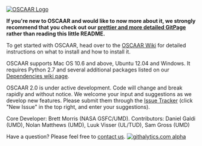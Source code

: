[![OSCAAR Logo](http://www.astro.umd.edu/~bmorris3/oscaar/READMEheader.png)](http://oscaar.github.io)

**If you're new to OSCAAR and would like to now more about it, we strongly recommend that you check out our [prettier and more detailed GitPage](http://oscaar.github.io) rather than reading this little README.**

To get started with OSCAAR, head over to the [OSCAAR Wiki](https://github.com/OSCAAR/OSCAAR/wiki) for detailed instructions on what to install and how to install it.

OSCAAR supports Mac OS 10.6 and above, Ubuntu 12.04 and Windows. It requires Python 2.7 and several additional packages listed on our [Dependencies wiki page](https://github.com/OSCAAR/OSCAAR/wiki/Dependencies).

OSCAAR 2.0 is under active development. Code will change and break rapidly and without notice. We welcome your input and suggestions as we develop new features. Please submit them through the [Issue Tracker](https://github.com/OSCAAR/OSCAAR/issues) (click "New Issue" in the top right, and enter your suggestions).

Core Developer: Brett Morris (NASA GSFC/UMD). Contributors: Daniel Galdi (UMD), Nolan Matthews (UMD), Luuk Visser (UL/TUD), Sam Gross (UMD)

Have a question? Please feel free to [contact us](mailto:oscaarteam@gmail.com).
[![githalytics.com alpha](https://cruel-carlota.pagodabox.com/7bf676f68b5b347639ec11e4d9ba5185 "githalytics.com")](http://githalytics.com/OSCAAR/OSCAAR)
